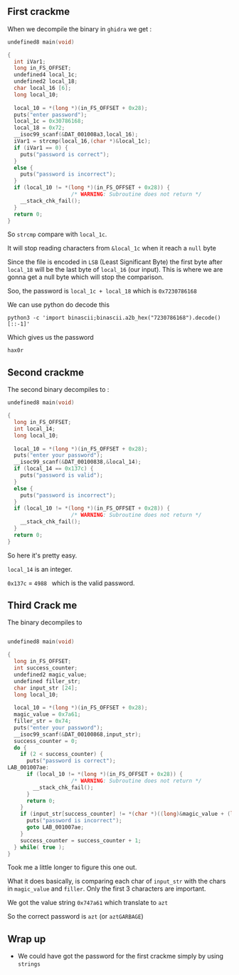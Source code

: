 



## First crackme

When we decompile the binary in `ghidra` we get :

```c
undefined8 main(void)

{
  int iVar1;
  long in_FS_OFFSET;
  undefined4 local_1c;
  undefined2 local_18;
  char local_16 [6];
  long local_10;
  
  local_10 = *(long *)(in_FS_OFFSET + 0x28);
  puts("enter password");
  local_1c = 0x30786168;
  local_18 = 0x72;
  __isoc99_scanf(&DAT_001008a3,local_16);
  iVar1 = strcmp(local_16,(char *)&local_1c);
  if (iVar1 == 0) {
    puts("password is correct");
  }
  else {
    puts("password is incorrect");
  }
  if (local_10 != *(long *)(in_FS_OFFSET + 0x28)) {
                    /* WARNING: Subroutine does not return */
    __stack_chk_fail();
  }
  return 0;
}
```

So `strcmp` compare with `local_1c`. 

It will stop reading characters from `&local_1c` when it reach a `null` byte

Since the file is encoded in `LSB` (Least Significant Byte) the first byte after `local_18`  will be the last byte of `local_16` (our input). This is where we are gonna get a null byte which will stop the comparison.

Soo, the password is `local_1c + local_18` which is `0x7230786168`

We can use python do decode this 

```
python3 -c 'import binascii;binascii.a2b_hex("7230786168").decode()[::-1]'
```

Which gives us the password 

```
hax0r
```



## Second crackme

The second binary decompiles to :

```c
undefined8 main(void)

{
  long in_FS_OFFSET;
  int local_14;
  long local_10;
  
  local_10 = *(long *)(in_FS_OFFSET + 0x28);
  puts("enter your password");
  __isoc99_scanf(&DAT_00100838,&local_14);
  if (local_14 == 0x137c) {
    puts("password is valid");
  }
  else {
    puts("password is incorrect");
  }
  if (local_10 != *(long *)(in_FS_OFFSET + 0x28)) {
                    /* WARNING: Subroutine does not return */
    __stack_chk_fail();
  }
  return 0;
}
```

So here it's pretty easy.

`local_14` is an integer.

`0x137c` = `4988 ` which is the valid password.



## Third Crack me

The binary decompiles to

```c

undefined8 main(void)

{
  long in_FS_OFFSET;
  int success_counter;
  undefined2 magic_value;
  undefined filler_str;
  char input_str [24];
  long local_10;
  
  local_10 = *(long *)(in_FS_OFFSET + 0x28);
  magic_value = 0x7a61;
  filler_str = 0x74;
  puts("enter your password");
  __isoc99_scanf(&DAT_00100868,input_str);
  success_counter = 0;
  do {
    if (2 < success_counter) {
      puts("password is correct");
LAB_001007ae:
      if (local_10 != *(long *)(in_FS_OFFSET + 0x28)) {
                    /* WARNING: Subroutine does not return */
        __stack_chk_fail();
      }
      return 0;
    }
    if (input_str[success_counter] != *(char *)((long)&magic_value + (long)success_counter)) {
      puts("password is incorrect");
      goto LAB_001007ae;
    }
    success_counter = success_counter + 1;
  } while( true );
}
```

Took me a little longer to figure this one out.

What it does basically, is comparing each char of `input_str` with the chars in `magic_value` and `filler`. Only the first 3 characters are important.



We got the value string `0x747a61` which translate to `azt`

So the correct password is `azt` (or `aztGARBAGE`)



## Wrap up

* We could have got the password for the first crackme simply by using `strings`